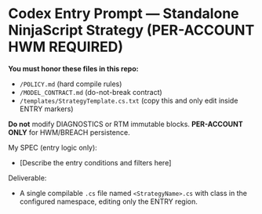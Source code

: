 # Codex Entry Prompt — Standalone NinjaScript Strategy (PER-ACCOUNT HWM REQUIRED)

**You must honor these files in this repo:**
- `/POLICY.md` (hard compile rules)
- `/MODEL_CONTRACT.md` (do-not-break contract)
- `/templates/StrategyTemplate.cs.txt` (copy this and only edit inside ENTRY markers)

**Do not** modify DIAGNOSTICS or RTM immutable blocks. **PER-ACCOUNT ONLY** for HWM/BREACH persistence.

My SPEC (entry logic only):
- [Describe the entry conditions and filters here]

Deliverable:
- A single compilable `.cs` file named `<StrategyName>.cs` with class in the configured namespace, editing only the ENTRY region.
